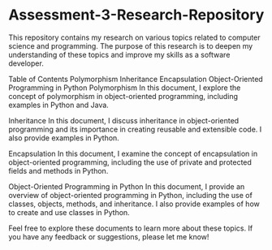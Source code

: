 # Assessment-3-Research-Repository

This repository contains my research on various topics related to computer science and programming. The purpose of this research is to deepen my understanding of these topics and improve my skills as a software developer.

Table of Contents
Polymorphism
Inheritance
Encapsulation
Object-Oriented Programming in Python
Polymorphism
In this document, I explore the concept of polymorphism in object-oriented programming, including examples in Python and Java.

Inheritance
In this document, I discuss inheritance in object-oriented programming and its importance in creating reusable and extensible code. I also provide examples in Python.

Encapsulation
In this document, I examine the concept of encapsulation in object-oriented programming, including the use of private and protected fields and methods in Python.

Object-Oriented Programming in Python
In this document, I provide an overview of object-oriented programming in Python, including the use of classes, objects, methods, and inheritance. I also provide examples of how to create and use classes in Python.

Feel free to explore these documents to learn more about these topics. If you have any feedback or suggestions, please let me know!